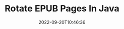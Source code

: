 ---
############################# Static ############################
layout: "auto-gen-merger"
date: 2022-09-20T10:46:36
draft: false
otherformats: pdf xps tex

############################# Head ############################
head_title: "Rotate EPUB Pages in Java – Rotate at 90, 180, 270 Angle"
head_description: "Rotate specific or all document pages of a EPUB file at 90, 180, 270 rotation angle using documents merger API."

############################# Header ############################
title: "Rotate EPUB Pages In Java"
description: "Rotate EPUB Pages with a few lines of Java code."
bg_image: "https://cms.admin.containerize.com/templates/aspose/App_Themes/V3/images/bg/header1.png"
bg_overlay: false
button:
    enable: true
    icon: "fas fa-arrow-down"
    label: "Download Free Trial"
    link: "https://downloads.groupdocs.com/merger/java"

############################# SubMenu ############################
submenu:
    enable: true

    left:
        img_alt: "GroupDocs.Merger for Java"
        image: "https://cms.admin.containerize.com/templates/groupdocs/images/product-logos/90x90-noborder/groupdocs-merger-java.png"
        product: "GroupDocs.Merger"
        platform: "Java"

    middle:
        button:

            # button loop
            - link: "https://apireference.groupdocs.com/merger/java"
              text: "API Reference"

            # button loop
            - link: "https://github.com/groupdocs-merger"
              text: "Code Examples"

            # button loop
            - link: "https://products.groupdocs.app/merger/family"
              text: "Live Demos"

            # button loop
            - link: "https://purchase.groupdocs.com/pricing/merger/java"
              text: "Pricing"

    right:
        link_download: "https://downloads.groupdocs.com/merger"
        link_learn: "https://docs.groupdocs.com/merger/java"
        link_buy: "https://purchase.groupdocs.com"

############################# About ############################
about:
    enable: true
    title: "About GroupDocs.Merger for Java API"
    content: |
        [GroupDocs.Merger for Java](/merger/java/) offers a simple solution to safely merge & split between a wide range of document formats including PDF, Microsoft Office (Word, Excel, PowerPoint, OneNote), OpenDocument, HTML, images and many others within Java applications. By adding just a few lines of the code, perform several document operations such as move, remove, rotate, swap, extract or change the orientation of pages within the documents. The documents merging API also supports previewing document pages as an image to analyse the document structure, formatting and content on the page.
        
        GroupDocs.Merger API is a right choice for corporate solutions which needs file page rotation features. These APIs are well supported on all major operating systems and platforms including J2SE 7.0 (1.7), J2SE 8.0 (1.8), Java 10.

############################# Steps ############################
steps:
    enable: true
    title_left: "Rotate EPUB File Pages in Java"
    content_left: |
        [GroupDocs.Merger for Java](/merger/java/) makes it easy for Java developers to rotate some specific or all pages within a EPUB file at 90, 180 or 270 rotation angle by implementing a few easy steps.
        
        * Initialize **RotateOptions** with desired rotation angle and page numbers.
        * Create new instance of **Merger** and pass source document path as a constructor parameter.
        * Call **rotatePages** and pass **RotateOptions** object.
        * Call **save** and specify the file path to save the resultant document.

    title_right: "System Requirements"
    content_right: |
        GroupDocs.Merger for Java APIs are supported on all major platforms and operating systems. Before executing the code below, please make sure that you have the following prerequisites installed on your system.

        * Operating Systems: Microsoft Windows, Linux, MacOS
        * Development Environments: NetBeans, IntelliJ IDEA, Eclipse
        * Frameworks: J2SE 7.0 (1.7), J2SE 8.0 (1.8), Java 10
        * Download the latest version of GroupDocs.Merger for Java from [Maven](https://repository.groupdocs.com/webapp/#/artifacts/browse/tree/General/repo/com/groupdocs/groupdocs-merger)
         
    code: |
     {{% merger/additional-styles %}}
     {{< merger/code-merger title="How to rotate EPUB file pages using Java example code">}}

        ```java    
        // Rotate EPUB file pages using GroupDocs.Merger API
        // Initialize RotateOptions class to specify rotation angle and page numbers to rotate
        RotateOptions rotateOptions = new RotateOptions(RotateMode.Rotate180, new int[] { 2, 3 });

        // Instantiate Merger with input EPUB document
        Merger merger = new Merger("input.epub");

        // Call rotatePages method and pass RotateOptions object to it
        merger.rotatePages(rotateOptions);
    
        // Call save method and pass desired file path to save the output document
        merger.save("output.epub");
        ```
     {{< /merger/code-merger >}}

############################# Demos ############################
demos:
    enable: true
    title: "Live Demos - Rotate EPUB File Pages Online"
    content: |
       Rotate EPUB file pages right now by visiting [GroupDocs.Merger Live Demos](https://products.groupdocs.app/splitter/rotate-pages/epub) website.
       The live demo has the following benefits.
        
############################# About Formats ############################
about_formats:
    enable: true

############################# More Formats ############################
more_formats:
    enable: true
    title: "Rotate Pages of Other Document Formats"
    content: |
        Java documents merger & split API for file formats and images. Rotate some of the popular file formats as stated below.

############################# Back to top ###############################
back_to_top:
    enable: true
---